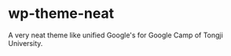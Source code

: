 wp-theme-neat
=============

A very neat theme like unified Google's for Google Camp of Tongji University.